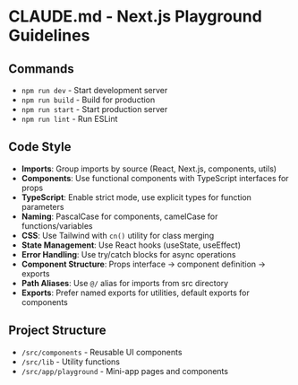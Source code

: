# CLAUDE.md - Next.js Playground Guidelines

## Commands
- `npm run dev` - Start development server
- `npm run build` - Build for production
- `npm run start` - Start production server
- `npm run lint` - Run ESLint

## Code Style
- **Imports**: Group imports by source (React, Next.js, components, utils)
- **Components**: Use functional components with TypeScript interfaces for props
- **TypeScript**: Enable strict mode, use explicit types for function parameters
- **Naming**: PascalCase for components, camelCase for functions/variables
- **CSS**: Use Tailwind with `cn()` utility for class merging
- **State Management**: Use React hooks (useState, useEffect)
- **Error Handling**: Use try/catch blocks for async operations
- **Component Structure**: Props interface → component definition → exports
- **Path Aliases**: Use `@/` alias for imports from src directory
- **Exports**: Prefer named exports for utilities, default exports for components

## Project Structure
- `/src/components` - Reusable UI components
- `/src/lib` - Utility functions
- `/src/app/playground` - Mini-app pages and components